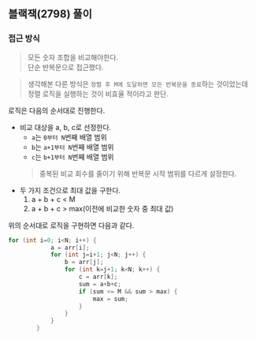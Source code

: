 ## 블랙잭(2798) 풀이

### 접근 방식 
> 모든 숫자 조합을 비교해야한다. <br>
> 단순 반복문으로 접근했다.

> 생각해본 다른 방식은 `정렬 후 M에 도달하면 모든 반복문을 종료`하는 것이었는데<br>
> 정렬 로직을 실행하는 것이 비효율 적이라고 판단. <br>

로직은 다음의 순서대로 진행한다.

* 비교 대상을 a, b, c로 선정한다.
    - `a`는 `0부터 N`번째 배열 범위
    - `b`는 `a+1부터 N`번째 배열 범위
    - `c`는 `b+1부터 N`번째 배열 범위
    > 중복된 비교 회수를 줄이기 위해 반복문 시작 범위를 다르게 설정한다.
* 두 가지 조건으로 최대 값을  구한다.
    1. a + b + c < M
    2. a + b + c > max(이전에 비교한 숫자 중 최대 값)


위의 순서대로 로직을 구현하면 다음과 같다.

```java
for (int i=0; i<N; i++) {
            a = arr[i];
            for (int j=i+1; j<N; j++) {
                b = arr[j];
                for (int k=j+1; k<N; k++) {
                    c = arr[k];
                    sum = a+b+c;
                    if (sum <= M && sum > max) {
                        max = sum;
                    }
                }
            }
        }
```
